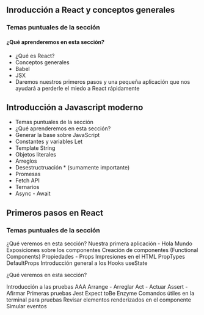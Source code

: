 ## Inroducción a React y conceptos generales

### Temas puntuales de la sección

#### ¿Qué aprenderemos en esta sección?

- ¿Qué es React?
- Conceptos generales
- Babel
- JSX
- Daremos nuestros primeros pasos y una pequeña aplicación que nos ayudará a perderle el miedo a React rápidamente

## Introducción a Javascript moderno

- Temas puntuales de la sección
- ¿Qué aprenderemos en esta sección?
- Generar la base sobre JavaScript
- Constantes y variables Let
- Template String
- Objetos literales
- Arreglos
- Desestructruación * (sumamente importante)
- Promesas
- Fetch API
- Ternarios
- Async - Await

## Primeros pasos en React

### Temas puntuales de la sección

¿Qué veremos en esta sección?
Nuestra primera aplicación - Hola Mundo
Exposiciones sobre los componentes
Creación de componentes (Functional Components)
Propiedades - Props
Impresiones en el HTML
PropTypes
DefaultProps
Introducción general a los Hooks
useState


¿Qué veremos en esta sección?

Introducción a las pruebas
AAA
Arrange - Arreglar
Act - Actuar
Assert - Afirmar
Primeras pruebas
Jest
Expect
toBe
Enzyme
Comandos útiles en la terminal para pruebas
Revisar elementos renderizados en el componente
Simular eventos